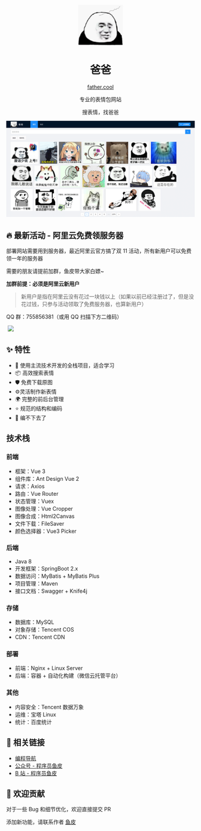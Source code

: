 <p align="center">
  <a href="http://father.cool">
    <img width="120" src="./assets/logo.png">
  </a>
</p>

<h1 align="center">爸爸</h1>

<div align="center">

[father.cool](http://father.cool)

专业的表情包网站

搜表情，找爸爸

</div>

[![预览](./assets/preview.png)](http://father.cool)



## 🔥 最新活动 - 阿里云免费领服务器

部署网站需要用到服务器，最近阿里云官方搞了双 11 活动，所有新用户可以免费领一年的服务器

需要的朋友请提前加群，鱼皮带大家白嫖~

**加群前提：必须是阿里云新用户**

> 新用户是指在阿里云没有花过一块钱以上（如果以前已经注册过了，但是没花过钱，只参与活动领取了免费服务器，也算新用户）

QQ 群：755856381（或用 QQ 扫描下方二维码）

​                 ![](https://qiniuyun.code-nav.cn/MuVk1RMzu6eeMjljZg5Rqw.png)        



## ✨ 特性

- 🌈 使用主流技术开发的全栈项目，适合学习
- 📦 高效搜索表情
- 🛡 免费下载原图
- ⚙️灵活制作新表情
- 🌍 完整的前后台管理
- ⭐ 规范的结构和编码
- 🎨 编不下去了

## 技术栈

### 前端

- 框架：Vue 3
- 组件库：Ant Design Vue 2
- 请求：Axios
- 路由：Vue Router
- 状态管理：Vuex
- 图像处理：Vue Cropper
- 图像合成：Html2Canvas
- 文件下载：FileSaver
- 颜色选择器：Vue3 Picker

### 后端

- Java 8
- 开发框架：SpringBoot 2.x
- 数据访问：MyBatis + MyBatis Plus
- 项目管理：Maven
- 接口文档：Swagger + Knife4j

### 存储

- 数据库：MySQL
- 对象存储：Tencent COS
- CDN：Tencent CDN

### 部署

- 前端：Nginx + Linux Server
- 后端：容器 + 自动化构建（微信云托管平台）

### 其他

- 内容安全：Tencent 数据万象
- 运维：宝塔 Linux
- 统计：百度统计

## 🔗 相关链接

- [编程导航](https://www.code-nav.cn/)
- [公众号 - 程序员鱼皮](https://docs.qq.com/doc/DUFFRVWladXVjeUxW)
- [B 站 - 程序员鱼皮](https://space.bilibili.com/12890453/)

## 🤝 欢迎贡献

对于一些 Bug 和细节优化，欢迎直接提交 PR

添加新功能，请联系作者 [鱼皮](https://docs.qq.com/doc/DUFFRVWladXVjeUxW)
